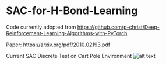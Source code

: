 # SAC-for-H-Bond-Learning
Code currently adopted from https://github.com/p-christ/Deep-Reinforcement-Learning-Algorithms-with-PyTorch

Paper: https://arxiv.org/pdf/2010.02193.pdf

Current SAC Discrete Test on Cart Pole Environment
![alt text](https://user-images.githubusercontent.com/47870060/116022149-78174800-a5fe-11eb-995d-fece01c3e172.png)
